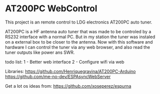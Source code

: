 # AT200PC WebControl

This project is an remote control to LDG electronics AT200PC auto tuner.

AT200PC is a HF antenna auto tuner that was made to be controled by a RS232 interface with a normal PC. But in my station the tuner was instaled on a external box to be closer to the antenna. Now with this software and hardware I can control the tuner via any web browser, and also read the tuner outputs like power ans SWR.

todo list:
 1 - Better web interface
 2 - Configure wifi via web

Libraries:
https://github.com/Henriquegravina/AT200PC-Arduino
https://github.com/me-no-dev/ESPAsyncWebServer

Get a lot os ideas from:
https://github.com/xoseperez/espurna

